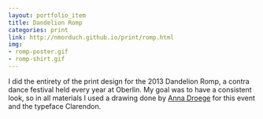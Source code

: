 ```yaml
---
layout: portfolio_item
title: Dandelion Romp
categories: print
link: http://nmorduch.github.io/print/romp.html
img: 
- romp-poster.gif
- romp-shirt.gif
---
```


I did the entirety of the print design for the 2013 Dandelion Romp, a contra dance festival held every year at Oberlin. My goal was to have a consistent look, so in all materials I used a drawing done by [Anna Droege](http://annadroege.tumblr.com/) for this event and the typeface Clarendon.

